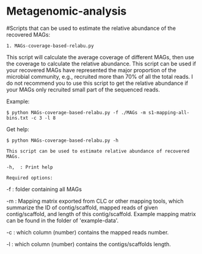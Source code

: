 # Metagenomic-analysis
#Scripts that can be used to estimate the relative abundance of the recovered MAGs:

`1. MAGs-coverage-based-relabu.py`

This script will calculate the average coverage of different MAGs, then use the coverage to calculate the relative abundance. This script can be used if your recovered MAGs have represented the major proportion of the microbial community, e.g., recruited more than 70% of all the total reads. I do not recommend you to use this script to get the relative abundance if your MAGs only recruited small part of the sequenced reads.

Example:

	$ python MAGs-coverage-based-relabu.py -f ./MAGs -m s1-mapping-all-bins.txt -c 3 -l 8

Get help:

	$ python MAGs-coverage-based-relabu.py -h
	
    This script can be used to estimate relative abundance of recovered MAGs.

    -h,  : Print help

    Required options:

-f   : folder containing all MAGs

-m   : Mapping matrix exported from CLC or other mapping tools, which summarize the ID of contig/scaffold, mapped reads of given   contig/scaffold, and length of this contig/scaffold. Example mapping matrix can be found in the folder of 'example-data'.

-c   : which column (number) contains the mapped reads number.

-l   : which column (number) contains the contigs/scaffolds length.

